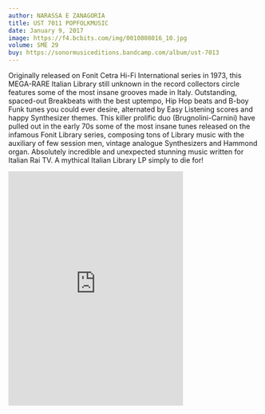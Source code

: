 ```yaml
---
author: NARASSA E ZANAGORIA
title: UST 7011 POPFOLKMUSIC
date: January 9, 2017
image: https://f4.bcbits.com/img/0010808016_10.jpg
volume: SME 29
buy: https://sonormusiceditions.bandcamp.com/album/ust-7013
---
```


Originally released on Fonit Cetra Hi-Fi International series in 1973, this MEGA-RARE Italian Library still unknown in the record collectors circle features some of the most insane grooves made in Italy. Outstanding, spaced-out Breakbeats with the best uptempo, Hip Hop beats and B-boy Funk tunes you could ever desire, alternated by Easy Listening scores and happy Synthesizer themes. This killer prolific duo (Brugnolini-Carnini) have pulled out in the early 70s some of the most insane tunes released on the infamous Fonit Library series, composing tons of Library music with the auxiliary of few session men, vintage analogue Synthesizers and Hammond organ. Absolutely incredible and unexpected stunning music written for Italian Rai TV. A mythical Italian Library LP simply to die for!

<iframe style="border: 0; width: 350px; height: 470px;" src="https://bandcamp.com/EmbeddedPlayer/album=3868820571/size=large/bgcol=ffffff/linkcol=0687f5/tracklist=false/transparent=true/" seamless><a href="http://sonormusiceditions.bandcamp.com/album/ust-7011-popfolkmusic">UST 7011 - POPFOLKMUSIC by Narassa, Zanagoria</a></iframe>
